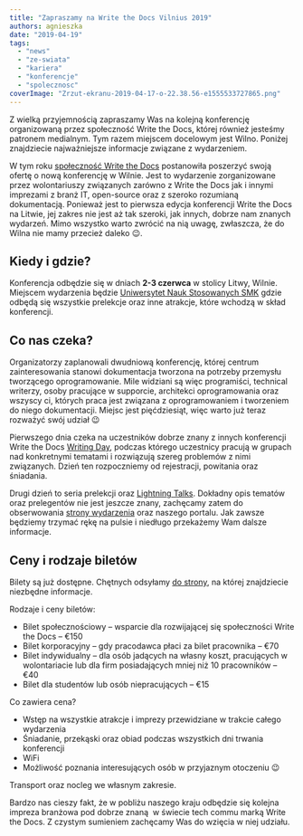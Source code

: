 ```yaml
---
title: "Zapraszamy na Write the Docs Vilnius 2019"
authors: agnieszka
date: "2019-04-19"
tags:
  - "news"
  - "ze-swiata"
  - "kariera"
  - "konferencje"
  - "spolecznosc"
coverImage: "Zrzut-ekranu-2019-04-17-o-22.38.56-e1555533727865.png"
---
```


Z wielką przyjemnością zapraszamy Was na kolejną konferencję organizowaną przez
społeczność Write the Docs, której również jesteśmy patronem medialnym. Tym
razem miejscem docelowym jest Wilno. Poniżej znajdziecie najważniejsze
informacje związane z wydarzeniem.

<!--truncate-->

W tym roku [społeczność Write the Docs](https://www.writethedocs.org/#)
postanowiła poszerzyć swoją ofertę o nową konferencję w Wilnie. Jest to
wydarzenie zorganizowane przez wolontariuszy związanych zarówno z Write the Docs
jak i innymi imprezami z branż IT, open-source oraz z szeroko rozumianą
dokumentacją. Ponieważ jest to pierwsza edycja konferencji Write the Docs na
Litwie, jej zakres nie jest aż tak szeroki, jak innych, dobrze nam znanych
wydarzeń. Mimo wszystko warto zwrócić na nią uwagę, zwłaszcza, że do Wilna nie
mamy przecież daleko 😉.

## Kiedy i gdzie?

Konferencja odbędzie się w dniach **2-3 czerwca** w stolicy Litwy, Wilnie.
Miejscem wydarzenia będzie
[Uniwersytet Nauk Stosowanych SMK](https://www.smk.lt/en/) gdzie odbędą się
wszystkie prelekcje oraz inne atrakcje, które wchodzą w skład konferencji.

## Co nas czeka?

Organizatorzy zaplanowali dwudniową konferencję, której centrum zainteresowania
stanowi dokumentacja tworzona na potrzeby przemysłu tworzącego oprogramowanie.
Mile widziani są więc programiści, technical writerzy, osoby pracujące w
supporcie, architekci oprogramowania oraz wszyscy ci, których praca jest
związana z oprogramowaniem i tworzeniem do niego dokumentacji. Miejsc jest
pięćdziesiąt, więc warto już teraz rozważyć swój udział 😉

Pierwszego dnia czeka na uczestników dobrze znany z innych konferencji Write the
Docs [Writing Day](https://www.writethedocs.org/conf/vilnius/2019/writing-day/),
podczas którego uczestnicy pracują w grupach nad konkretnymi tematami i
rozwiązują szereg problemów z nimi związanych. Dzień ten rozpoczniemy od
rejestracji, powitania oraz śniadania.

Drugi dzień to seria prelekcji oraz
[Lightning Talks](https://www.writethedocs.org/conf/vilnius/2019/lightning-talks/).
Dokładny opis tematów oraz prelegentów nie jest jeszcze znany, zachęcamy zatem
do obserwowania
[strony wydarzenia](https://www.writethedocs.org/conf/vilnius/2019/) oraz
naszego portalu. Jak zawsze będziemy trzymać rękę na pulsie i niedługo
przekażemy Wam dalsze informacje.

## Ceny i rodzaje biletów

Bilety są już dostępne. Chętnych odsyłamy
[do strony](https://www.writethedocs.org/conf/vilnius/2019/tickets/), na której
znajdziecie niezbędne informacje.

Rodzaje i ceny biletów:

- Bilet społecznościowy – wsparcie dla rozwijającej się społeczności Write the
  Docs – €150
- Bilet korporacyjny – gdy pracodawca płaci za bilet pracownika – €70
- Bilet indywidualny – dla osób jadących na własny koszt, pracujących w
  wolontariacie lub dla firm posiadających mniej niż 10 pracowników – €40
- Bilet dla studentów lub osób niepracujących – €15

Co zawiera cena?

- Wstęp na wszystkie atrakcje i imprezy przewidziane w trakcie całego wydarzenia
- Śniadanie, przekąski oraz obiad podczas wszystkich dni trwania konferencji
- WiFi
- Możliwość poznania interesujących osób w przyjaznym otoczeniu 😉

Transport oraz nocleg we własnym zakresie.

Bardzo nas cieszy fakt, że w pobliżu naszego kraju odbędzie się kolejna impreza
branżowa pod dobrze znaną  w świecie tech commu marką Write the Docs. Z czystym
sumieniem zachęcamy Was do wzięcia w niej udziału.
